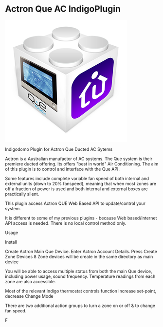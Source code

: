 # Actron Que AC IndigoPlugin

![](https://github.com/Ghawken/ActronQue-IndigoPlugin/blob/master/ActronQue.indigoPlugin/Contents/Resources/icon400.png?raw=true)

Indigodomo Plugin for Actron Que Ducted AC Sytems

Actron is a Australian manufactor of AC systems.  The Que system is their premiere ducted offering.  Its offers "best in world" Air Conditioning.  The aim of this plugin is to control and interface with the Que API.  

Some features include complete variable fan speed of both internal and external units (down to 20% fanspeed), meaning that when most zones are off a fraction of power is used and both internal and external boxes are practically silent. 

This plugin access Actron QUE Web Based API to update/control your system.

It is different to some of my previous plugins - because Web based/Internet API access is needed.
There is no local control method only.

Usage

Install

Create Actron Main Que Device.
Enter Actron Account Details.
Press Create Zone Devices
8 Zone devices will be create in the same directory as main device

You will be able to access multiple status from both the main Que device, including power usage, sound frequency.
Temperature readings from each zone are also accessible.

Most of the relevant Indigo thermostat controls function
Increase set-point, decrease
Change Mode

There are two additional action groups to turn a zone on or off
& to change fan speed.

F



